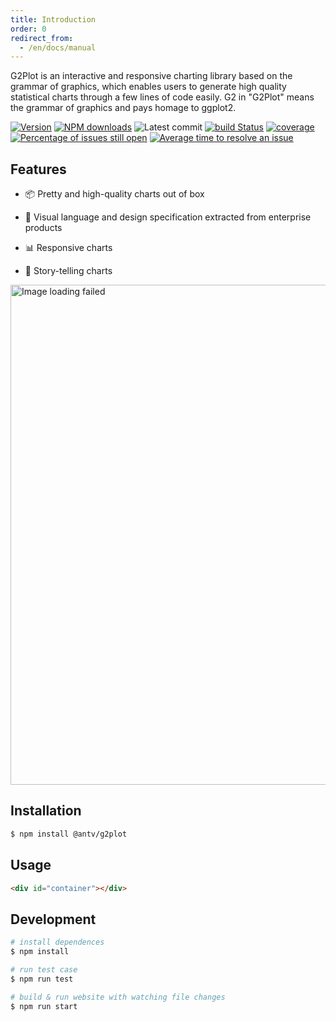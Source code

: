 ```yaml
---
title: Introduction
order: 0
redirect_from:
  - /en/docs/manual
---
```


G2Plot is an interactive and responsive charting library based on the grammar of graphics, which enables users to generate high quality statistical charts through a few lines of code easily. G2 in "G2Plot" means the grammar of graphics and pays homage to ggplot2.

[![Version](https://badgen.net/npm/v/@antv/g2plot)](https://www.npmjs.com/@antv/g2plot)
[![NPM downloads](https://img.shields.io/npm/dm/@antv/g2plot.svg)](https://npmjs.com/@antv/g2plot)
![Latest commit](https://badgen.net/github/last-commit/antvis/G2Plot)
[![build Status](https://github.com/antvis/G2Plot/workflows/build/badge.svg?branch=master)](https://github.com/antvis/G2Plot/actions?query=workflow%3Abuild)
[![coverage](https://img.shields.io/coveralls/antvis/G2Plot/master.svg)](https://coveralls.io/github/antvis/G2Plot)
[![Percentage of issues still open](http://isitmaintained.com/badge/open/antvis/g2plot.svg)](http://isitmaintained.com/project/antvis/g2plot "Percentage of issues still open")
[![Average time to resolve an issue](http://isitmaintained.com/badge/resolution/antvis/g2plot.svg)](http://isitmaintained.com/project/antvis/g2plot "Average time to resolve an issue")

## Features

*   📦 Pretty and high-quality charts out of box

*   🎨 Visual language and design specification extracted from enterprise products

*   📊 Responsive charts

*   🔳 Story-telling charts

<img alt="Image loading failed" src="https://gw.alipayobjects.com/mdn/rms_d314dd/afts/img/A*sXqrRrEwFRQAAAAAAAAAAABkARQnAQ" width="800">

## Installation

```bash
$ npm install @antv/g2plot
```

## Usage

```html
<div id="container"></div>
```

<playground path='bar/basic/demo/basic.ts' rid='basic-bar-demo'></playground>

## Development

```bash
# install dependences
$ npm install

# run test case
$ npm run test

# build & run website with watching file changes
$ npm run start
```
